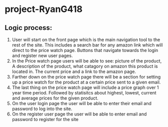 # project-RyanG418

## Logic process:
1. User will start on the front page which is the main navigation tool to the rest of the site. This includes a search bar for any amazon link which will direct to the price watch page. Buttons that navigate towards the login and register new user pages.  
1. In the Price watch page users will be able to see: picture of the product, A description of the product, what catagory on amazon this product is located in. The current price and a link to the amazon page. 
1. Farther down on the price watch page there will be a section for setting up a price watch for the product at a certain price sent to a given email.
1. The last thing on the price watch page will include a price graph over 1 year time period. Followed by statisitcs about highest, lowest, current and average prices for the given product. 
1. On the user login page the user will be able to enter their email and password to log into the site.
1. On the register user page the user will be able to enter email and password to register for the site

